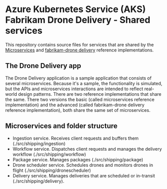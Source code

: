 # Azure Kubernetes Service (AKS) Fabrikam Drone Delivery - Shared services

This repository contains source files for services that are shared by the [Microservices](https://github.com/mspnp/microservices-reference-implementation) and [fabrikam-drone delivery](https://github.com/mspnp/aks-fabrikam-dronedelivery) reference implementations.

## The Drone Delivery app

The Drone Delivery application is a sample application that consists of several microservices. Because it's a sample, the functionality is simulated, but the APIs and microservices interactions are intended to reflect real-world design patterns. There are two reference implementations that share the same. There two versions the basic (called microservices reference implementation) and the advanced (called fabrikam-drone delivery reference implementation), both share the same set of microservices.

## Microservices and folder structure

- Ingestion service. Receives client requests and buffers them  (./src/shipping/ingestion)
- Workflow service. Dispatches client requests and manages the delivery workflow (./src/shipping/workflow)
- Package service. Manages packages (./src/shipping/package)
- Drone scheduler service. Schedules drones and monitors drones in flight (./src/shipping/dronescheduler)
- Delivery service. Manages deliveries that are scheduled or in-transit (./src/shipping/delivery).
